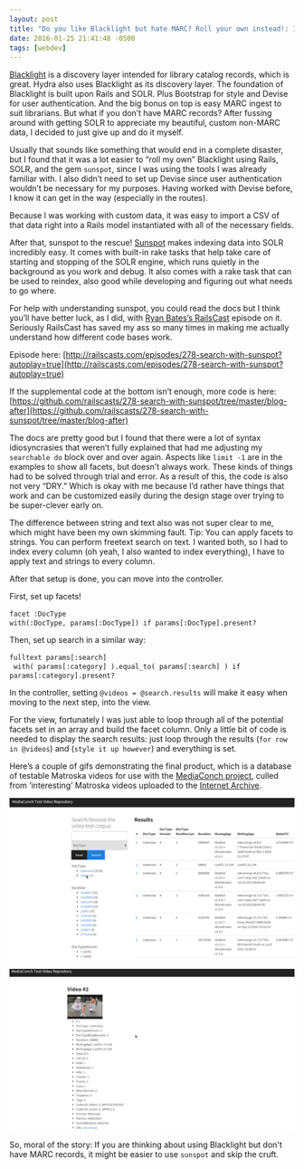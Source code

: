 ```yaml
---
layout: post
title: "Do you like Blacklight but hate MARC? Roll your own instead!: Indexing your non-MARC data into SOLR!"
date: 2016-01-25 21:41:48 -0500
tags: [webdev]
---
```


[Blacklight](http://projectblacklight.org/) is a discovery layer intended for library catalog records, which is great. Hydra also uses Blacklight as its discovery layer. The foundation of Blacklight is built upon Rails and SOLR. Plus Bootstrap for style and Devise for user authentication. And the big bonus on top is easy MARC ingest to suit librarians. But what if you don’t have MARC records? After fussing around with getting SOLR to appreciate my beautiful, custom non-MARC data, I decided to just give up and do it myself. 

Usually that sounds like something that would end in a complete disaster, but I found that it was a lot easier to “roll my own” Blacklight using Rails, SOLR, and the gem `sunspot`, since I was using the tools I was already familiar with. I also didn’t need to set up Devise since user authentication wouldn’t be necessary for my purposes. Having worked with Devise before, I know it can get in the way (especially in the routes).

Because I was working with custom data, it was easy to import a CSV of that data right into a Rails model instantiated with all of the necessary fields.

After that, sunspot to the rescue! [Sunspot](https://github.com/sunspot/sunspot) makes indexing data into SOLR incredibly easy. It comes with built-in rake tasks that help take care of starting and stopping of the SOLR engine, which runs quietly in the background as you work and debug. It also comes with a rake task that can be used to reindex, also good while developing and figuring out what needs to go where.

For help with understanding sunspot, you could read the docs but I think you’ll have better luck, as I did, with [Ryan Bates’s RailsCast](http://railscasts.com/) episode on it. Seriously RailsCast has saved my ass so many times in making me actually understand how different code bases work.

Episode here: [http://railscasts.com/episodes/278-search-with-sunspot?autoplay=true](http://railscasts.com/episodes/278-search-with-sunspot?autoplay=true)

If the supplemental code at the bottom isn’t enough, more code is here: [https://github.com/railscasts/278-search-with-sunspot/tree/master/blog-after](https://github.com/railscasts/278-search-with-sunspot/tree/master/blog-after)

The docs are pretty good but I found that there were a lot of syntax idiosyncrasies that weren’t fully explained that had me adjusting my `searchable do` block over and over again. Aspects like `limit -1` are in the examples to show all facets, but doesn’t always work. These kinds of things had to be solved through trial and error. As a result of this, the code is also not very “DRY.” Which is okay with me because I’d rather have things that work and can be customized easily during the design stage over trying to be super-clever early on.

The difference between string and text also was not super clear to me, which might have been my own skimming fault. Tip: You can apply facets to strings. You can perform freetext search on text. I wanted both, so I had to index every column (oh yeah, I also wanted to index everything), I have to apply text and strings to every column.

After that setup is done, you can move into the controller.

First, set up facets!

```
facet :DocType
with(:DocType, params[:DocType]) if params[:DocType].present?
```

Then, set up search in a similar way:
```
fulltext params[:search]
 with( params[:category] ).equal_to( params[:search] ) if params[:category].present?
```

In the controller, setting `@videos = @search.results` will make it easy when moving to the next step, into the view.

For the view, fortunately I was just able to loop through all of the potential facets set in an array and build the facet column. Only a little bit of code is needed to display the search results: just loop through the results (`for row in @videos`) and (`style it up however`) and everything is set.

Here’s a couple of gifs demonstrating the final product, which is a database of testable Matroska videos for use with the [MediaConch project](https://mediaarea.net/MediaConch/), culled from ‘interesting’ Matroska videos uploaded to the [Internet Archive](https://archive.org/).

![](/images/mediaconch_repo1.gif)

![](/images/mediaconch_repo2.gif)

So, moral of the story: If you are thinking about using Blacklight but don't have MARC records, it might be easier to use `sunspot` and skip the cruft.